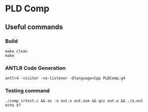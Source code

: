 # PLD Comp

## Useful commands

### Build
```
make clean
make
```

### ANTLR Code Generation

```
antlr4 -visitor -no-listener -Dlanguage=Cpp PLDComp.g4
```

### Testing command

```
./comp irtest.c && as -o out.o out.asm && gcc out.o && ./a.out
echo $?
```
